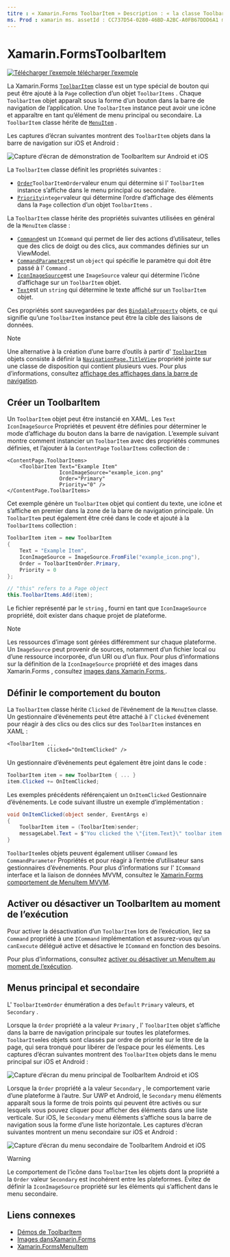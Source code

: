```yaml
---
titre : « Xamarin.Forms ToolbarItem » Description : « la classe ToolbarItem est un type spécial de bouton utilisé dans la barre de navigation d’une application ».
ms. Prod : xamarin ms. assetId : CC737D54-0280-46BD-A2BC-A0FB67DDD6A1 ms. Technology : xamarin-Forms Author : profexorgeek ms. Author : jusjohns ms. Date : 07/29/2019 No-Loc : [ Xamarin.Forms , Xamarin.Essentials ]
---
```


# <a name="xamarinforms-toolbaritem"></a>Xamarin.FormsToolbarItem

[![Télécharger ](~/media/shared/download.png) l’exemple télécharger l’exemple](https://docs.microsoft.com/samples/xamarin/xamarin-forms-samples/userinterface-toolbaritem/)

La Xamarin.Forms [`ToolbarItem`](xref:Xamarin.Forms.ToolbarItem) classe est un type spécial de bouton qui peut être ajouté à la `Page` collection d’un objet `ToolbarItems` . Chaque `ToolbarItem` objet apparaît sous la forme d’un bouton dans la barre de navigation de l’application. Une `ToolbarItem` instance peut avoir une icône et apparaître en tant qu’élément de menu principal ou secondaire. La `ToolbarItem` classe hérite de [`MenuItem`](xref:Xamarin.Forms.MenuItem) .

Les captures d’écran suivantes montrent des `ToolbarItem` objets dans la barre de navigation sur iOS et Android :

![Capture d’écran de démonstration de ToolbarItem sur Android et iOS](toolbaritem-images/toolbaritem-device-screenshot.png "Capture d’écran de démonstration de ToolbarItem sur Android et iOS")

La `ToolbarItem` classe définit les propriétés suivantes :

* [`Order`](xref:Xamarin.Forms.ToolbarItem.Order)`ToolbarItemOrder`valeur enum qui détermine si l' `ToolbarItem` instance s’affiche dans le menu principal ou secondaire.
* [`Priority`](xref:Xamarin.Forms.ToolbarItem.Priority)`integer`valeur qui détermine l’ordre d’affichage des éléments dans la `Page` collection d’un objet `ToolbarItems` .

La `ToolbarItem` classe hérite des propriétés suivantes utilisées en général de la `MenuItem` classe :

* [`Command`](xref:Xamarin.Forms.MenuItem.Command)est un `ICommand` qui permet de lier des actions d’utilisateur, telles que des clics de doigt ou des clics, aux commandes définies sur un ViewModel.
* [`CommandParameter`](xref:Xamarin.Forms.MenuItem.CommandParameter)est un `object` qui spécifie le paramètre qui doit être passé à l' `Command` .
* [`IconImageSource`](xref:Xamarin.Forms.MenuItem.IconImageSource)est une `ImageSource` valeur qui détermine l’icône d’affichage sur un `ToolbarItem` objet.
* [`Text`](xref:Xamarin.Forms.MenuItem.Text)est un `string` qui détermine le texte affiché sur un `ToolbarItem` objet.

Ces propriétés sont sauvegardées par des [`BindableProperty`](xref:Xamarin.Forms.BindableProperty) objets, ce qui signifie qu’une `ToolbarItem` instance peut être la cible des liaisons de données.

> [!NOTE]
> Une alternative à la création d’une barre d’outils à partir d' [`ToolbarItem`](xref:Xamarin.Forms.ToolbarItem) objets consiste à définir la [`NavigationPage.TitleView`](xref:Xamarin.Forms.NavigationPage.TitleViewProperty) propriété jointe sur une classe de disposition qui contient plusieurs vues. Pour plus d’informations, consultez [affichage des affichages dans la barre de navigation](~/xamarin-forms/app-fundamentals/navigation/hierarchical.md#displaying-views-in-the-navigation-bar).

## <a name="create-a-toolbaritem"></a>Créer un ToolbarItem

Un `ToolbarItem` objet peut être instancié en XAML. Les `Text` `IconImageSource` Propriétés et peuvent être définies pour déterminer le mode d’affichage du bouton dans la barre de navigation. L’exemple suivant montre comment instancier un `ToolbarItem` avec des propriétés communes définies, et l’ajouter à la `ContentPage` `ToolbarItems` collection de :

```xaml
<ContentPage.ToolbarItems>
    <ToolbarItem Text="Example Item"
                 IconImageSource="example_icon.png"
                 Order="Primary"
                 Priority="0" />
</ContentPage.ToolbarItems>
```

Cet exemple génère un `ToolbarItem` objet qui contient du texte, une icône et s’affiche en premier dans la zone de la barre de navigation principale. Un `ToolbarItem` peut également être créé dans le code et ajouté à la `ToolbarItems` collection :

```csharp
ToolbarItem item = new ToolbarItem
{
    Text = "Example Item",
    IconImageSource = ImageSource.FromFile("example_icon.png"),
    Order = ToolbarItemOrder.Primary,
    Priority = 0
};

// "this" refers to a Page object
this.ToolbarItems.Add(item);
```

Le fichier représenté par le `string` , fourni en tant que `IconImageSource` propriété, doit exister dans chaque projet de plateforme.

> [!NOTE]
> Les ressources d’image sont gérées différemment sur chaque plateforme. Un `ImageSource` peut provenir de sources, notamment d’un fichier local ou d’une ressource incorporée, d’un URI ou d’un flux. Pour plus d’informations sur la définition de la `IconImageSource` propriété et des images dans Xamarin.Forms , consultez [images dans Xamarin.Forms ](~/xamarin-forms/user-interface/images.md).

## <a name="define-button-behavior"></a>Définir le comportement du bouton

La `ToolbarItem` classe hérite `Clicked` de l’événement de la `MenuItem` classe. Un gestionnaire d’événements peut être attaché à l' `Clicked` événement pour réagir à des clics ou des clics sur des `ToolbarItem` instances en XAML :

```xaml
<ToolbarItem ...
             Clicked="OnItemClicked" />
```

Un gestionnaire d’événements peut également être joint dans le code :

```csharp
ToolbarItem item = new ToolbarItem { ... }
item.Clicked += OnItemClicked;
```

Les exemples précédents référençaient un `OnItemClicked` Gestionnaire d’événements. Le code suivant illustre un exemple d’implémentation :

```csharp
void OnItemClicked(object sender, EventArgs e)
{
    ToolbarItem item = (ToolbarItem)sender;
    messageLabel.Text = $"You clicked the \"{item.Text}\" toolbar item.";
}
```

`ToolbarItem`les objets peuvent également utiliser `Command` les `CommandParameter` Propriétés et pour réagir à l’entrée d’utilisateur sans gestionnaires d’événements. Pour plus d’informations sur l' `ICommand` interface et la liaison de données MVVM, consultez le [ Xamarin.Forms comportement de MenuItem MVVM](~/xamarin-forms/user-interface/menuitem.md#define-menuitem-behavior-with-mvvm).

## <a name="enable-or-disable-a-toolbaritem-at-runtime"></a>Activer ou désactiver un ToolbarItem au moment de l’exécution

Pour activer la désactivation d’un `ToolbarItem` lors de l’exécution, liez sa `Command` propriété à une `ICommand` implémentation et assurez-vous qu’un `canExecute` délégué active et désactive le `ICommand` en fonction des besoins.

Pour plus d’informations, consultez [activer ou désactiver un MenuItem au moment de l’exécution](menuitem.md#enable-or-disable-a-menuitem-at-runtime).

## <a name="primary-and-secondary-menus"></a>Menus principal et secondaire

L' `ToolbarItemOrder` énumération a des `Default` `Primary` valeurs, et `Secondary` .

Lorsque la `Order` propriété a la valeur `Primary` , l' `ToolbarItem` objet s’affiche dans la barre de navigation principale sur toutes les plateformes. `ToolbarItem`les objets sont classés par ordre de priorité sur le titre de la page, qui sera tronqué pour libérer de l’espace pour les éléments. Les captures d’écran suivantes montrent des `ToolbarItem` objets dans le menu principal sur iOS et Android :

![Capture d’écran du menu principal de ToolbarItem Android et iOS](toolbaritem-images/toolbaritem-primary-menu.png "Capture d’écran du menu principal de ToolbarItem sur Android et iOS")

Lorsque la `Order` propriété a la valeur `Secondary` , le comportement varie d’une plateforme à l’autre. Sur UWP et Android, le `Secondary` menu éléments apparaît sous la forme de trois points qui peuvent être activés ou sur lesquels vous pouvez cliquer pour afficher des éléments dans une liste verticale. Sur iOS, le `Secondary` menu éléments s’affiche sous la barre de navigation sous la forme d’une liste horizontale. Les captures d’écran suivantes montrent un menu secondaire sur iOS et Android :

![Capture d’écran du menu secondaire de ToolbarItem Android et iOS](toolbaritem-images/toolbaritem-secondary-menu.png "Capture d’écran du menu secondaire de ToolbarItem sur Android et iOS")

> [!WARNING]
> Le comportement de l’icône dans `ToolbarItem` les objets dont la propriété a la `Order` valeur `Secondary` est incohérent entre les plateformes. Évitez de définir la `IconImageSource` propriété sur les éléments qui s’affichent dans le menu secondaire.

## <a name="related-links"></a>Liens connexes

* [Démos de ToolbarItem](https://docs.microsoft.com/samples/xamarin/xamarin-forms-samples/userinterface-toolbaritem/)
* [Images dansXamarin.Forms](~/xamarin-forms/user-interface/images.md)
* [Xamarin.FormsMenuItem](~/xamarin-forms/user-interface/menuitem.md)
